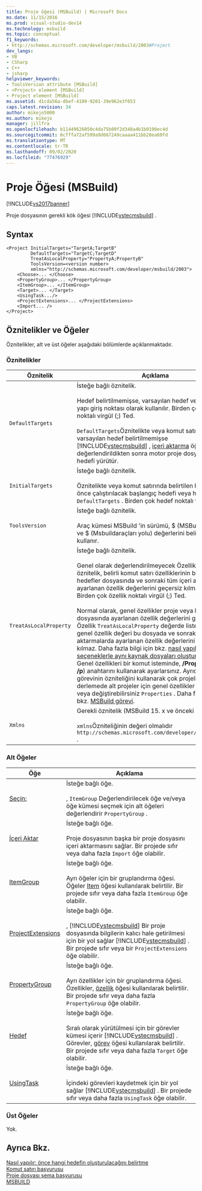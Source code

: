 ```yaml
---
title: Proje öğesi (MSBuild) | Microsoft Docs
ms.date: 11/15/2016
ms.prod: visual-studio-dev14
ms.technology: msbuild
ms.topic: conceptual
f1_keywords:
- http://schemas.microsoft.com/developer/msbuild/2003#Project
dev_langs:
- VB
- CSharp
- C++
- jsharp
helpviewer_keywords:
- ToolsVersion attribute [MSBuild]
- <Project> element [MSBuild]
- Project element [MSBuild]
ms.assetid: d1cda56a-dbef-4109-9201-39e962e3f653
caps.latest.revision: 34
author: mikejo5000
ms.author: mikejo
manager: jillfra
ms.openlocfilehash: b11449626050c4da75b09f2d348a4b1b0190ec4d
ms.sourcegitcommit: 6cfffa72af599a9d667249caaaa411bb28ea69fd
ms.translationtype: MT
ms.contentlocale: tr-TR
ms.lasthandoff: 09/02/2020
ms.locfileid: "77476929"
---
```

# <a name="project-element-msbuild"></a>Proje Öğesi (MSBuild)
[!INCLUDE[vs2017banner](../includes/vs2017banner.md)]

Proje dosyasının gerekli kök öğesi [!INCLUDE[vstecmsbuild](../includes/vstecmsbuild-md.md)] .  
  
## <a name="syntax"></a>Syntax  
  
```  
<Project InitialTargets="TargetA;TargetB"  
         DefaultTargets="TargetC;TargetD"  
         TreatAsLocalProperty="PropertyA;PropertyB"  
         ToolsVersion=<version number>  
         xmlns="http://schemas.microsoft.com/developer/msbuild/2003">  
    <Choose>... </Choose>  
    <PropertyGroup>... </PropertyGroup>  
    <ItemGroup>... </ItemGroup>  
    <Target>... </Target>  
    <UsingTask.../>  
    <ProjectExtensions>... </ProjectExtensions>  
    <Import... />  
</Project>  
```  
  
## <a name="attributes-and-elements"></a>Öznitelikler ve Öğeler  
 Öznitelikler, alt ve üst öğeler aşağıdaki bölümlerde açıklanmaktadır.  
  
### <a name="attributes"></a>Öznitelikler  
  
|       Öznitelik        |                                                                                                                                                                                                                                                                                                                                                                                                                                                                                                                                              Açıklama                                                                                                                                                                                                                                                                                                                                                                                                                                                                                                                                               |
|------------------------|--------------------------------------------------------------------------------------------------------------------------------------------------------------------------------------------------------------------------------------------------------------------------------------------------------------------------------------------------------------------------------------------------------------------------------------------------------------------------------------------------------------------------------------------------------------------------------------------------------------------------------------------------------------------------------------------------------------------------------------------------------------------------------------------------------------------------------------------------------------------------------------------------------------------------------------------------------------------------------------------------------------------------------------------------------------------------------------------------------|
|    `DefaultTargets`    |                                                                                                                                                                                                                                                                                                 İsteğe bağlı öznitelik.<br /><br /> Hedef belirtilmemişse, varsayılan hedef veya hedefler, yapı giriş noktası olarak kullanılır. Birden çok hedef noktalı virgül (;) Ted.<br /><br /> `DefaultTargets`Öznitelikte veya komut satırında hiçbir varsayılan hedef belirtilmemişse [!INCLUDE[vstecmsbuild](../includes/vstecmsbuild-md.md)] , [içeri aktarma](../msbuild/import-element-msbuild.md) öğeleri değerlendirildikten sonra motor proje dosyasındaki ilk hedefi yürütür.                                                                                                                                                                                                                                                                                                  |
|    `InitialTargets`    |                                                                                                                                                                                                                                                                                                                                                                                                                                             İsteğe bağlı öznitelik.<br /><br /> Öznitelikte veya komut satırında belirtilen hedeflerden önce çalıştırılacak başlangıç hedefi veya hedefleri `DefaultTargets` . Birden çok hedef noktalı virgül (;) Ted.                                                                                                                                                                                                                                                                                                                                                                                                                                              |
|     `ToolsVersion`     |                                                                                                                                                                                                                                                                                                                                                                                                                                                                             İsteğe bağlı öznitelik.<br /><br /> Araç kümesi MSBuild 'in sürümü, $ (MSBuildBinPath) ve $ (Msbuildaraçları yolu) değerlerini belirlemede kullanır.                                                                                                                                                                                                                                                                                                                                                                                                                                                                             |
| `TreatAsLocalProperty` | İsteğe bağlı öznitelik.<br /><br /> Genel olarak değerlendirilmeyecek Özellik adları. Bu öznitelik, belirli komut satırı özelliklerinin bir proje veya hedefler dosyasında ve sonraki tüm içeri aktarmalarda ayarlanan özellik değerlerini geçersiz kılmasını önler. Birden çok özellik noktalı virgül (;) Ted.<br /><br /> Normal olarak, genel özellikler proje veya hedefler dosyasında ayarlanan özellik değerlerini geçersiz kılar. Özellik `TreatAsLocalProperty` değerde listeleniyorsa, genel özellik değeri bu dosyada ve sonraki tüm içeri aktarmalarda ayarlanan özellik değerlerini geçersiz kılmaz. Daha fazla bilgi için bkz. [nasıl yapılır: farklı seçeneklerle aynı kaynak dosyaları oluşturma](../msbuild/how-to-build-the-same-source-files-with-different-options.md). **Note:**  Genel özellikleri bir komut isteminde, **/Property** (veya **/p**) anahtarını kullanarak ayarlarsınız. Ayrıca, MSBuild görevinin özniteliğini kullanarak çok projeli bir derlemede alt projeler için genel özellikler ayarlayabilir veya değiştirebilirsiniz `Properties` . Daha fazla bilgi için bkz. [MSBuild görevi](../msbuild/msbuild-task.md). |
|        `Xmlns`         |                                                                                                                                                                                                                                                                                                                                                                                                                                                                                 Gerekli öznitelik (MSBuild 15. x ve önceki sürümlerde).<br /><br /> `xmlns`Özniteliğinin değeri olmalıdır `http://schemas.microsoft.com/developer/msbuild/2003` .                                                                                                                                                                                                                                                                                                                                                                                                                                                                                  |
  
### <a name="child-elements"></a>Alt Öğeler  
  
|Öğe|Açıklama|  
|-------------|-----------------|  
|[Seçin:](../msbuild/choose-element-msbuild.md)|İsteğe bağlı öğe.<br /><br /> , `ItemGroup` Değerlendirilecek öğe ve/veya öğe kümesi seçmek için alt öğeleri değerlendirir `PropertyGroup` .|  
|[İçeri Aktar](../msbuild/import-element-msbuild.md)|İsteğe bağlı öğe.<br /><br /> Proje dosyasının başka bir proje dosyasını içeri aktarmasını sağlar. Bir projede sıfır veya daha fazla `Import` öğe olabilir.|  
|[ItemGroup](../msbuild/itemgroup-element-msbuild.md)|İsteğe bağlı öğe.<br /><br /> Ayrı öğeler için bir gruplandırma öğesi. Öğeler [Item](../msbuild/item-element-msbuild.md) öğesi kullanılarak belirtilir. Bir projede sıfır veya daha fazla `ItemGroup` öğe olabilir.|  
|[ProjectExtensions](../msbuild/projectextensions-element-msbuild.md)|İsteğe bağlı öğe.<br /><br /> , [!INCLUDE[vstecmsbuild](../includes/vstecmsbuild-md.md)] Bir proje dosyasında bilgilerin kalıcı hale getirilmesi için bir yol sağlar [!INCLUDE[vstecmsbuild](../includes/vstecmsbuild-md.md)] . Bir projede sıfır veya bir `ProjectExtensions` öğe olabilir.|  
|[PropertyGroup](../msbuild/propertygroup-element-msbuild.md)|İsteğe bağlı öğe.<br /><br /> Ayrı özellikler için bir gruplandırma öğesi. Özellikler, [özellik](../msbuild/property-element-msbuild.md) öğesi kullanılarak belirtilir. Bir projede sıfır veya daha fazla `PropertyGroup` öğe olabilir.|  
|[Hedef](../msbuild/target-element-msbuild.md)|İsteğe bağlı öğe.<br /><br /> Sıralı olarak yürütülmesi için bir görevler kümesi içerir [!INCLUDE[vstecmsbuild](../includes/vstecmsbuild-md.md)] . Görevler, [görev](../msbuild/task-element-msbuild.md) öğesi kullanılarak belirtilir. Bir projede sıfır veya daha fazla `Target` öğe olabilir.|  
|[UsingTask](../msbuild/usingtask-element-msbuild.md)|İsteğe bağlı öğe.<br /><br /> İçindeki görevleri kaydetmek için bir yol sağlar [!INCLUDE[vstecmsbuild](../includes/vstecmsbuild-md.md)] . Bir projede sıfır veya daha fazla `UsingTask` öğe olabilir.|  
  
### <a name="parent-elements"></a>Üst Öğeler  
 Yok.  
  
## <a name="see-also"></a>Ayrıca Bkz.  
 [Nasıl yapılır: önce hangi hedefin oluşturulacağını belirtme](../msbuild/how-to-specify-which-target-to-build-first.md)   
 [Komut satırı başvurusu](../msbuild/msbuild-command-line-reference.md)   
 [Proje dosyası şema başvurusu](../msbuild/msbuild-project-file-schema-reference.md)   
 [MSBUILD](msbuild.md)
